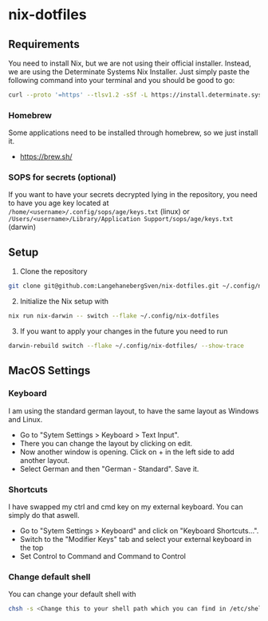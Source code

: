 # nix-dotfiles

## Requirements

You need to install Nix, but we are not using their official installer. Instead, we are using the Determinate Systems Nix Installer. Just simply paste the following command into your terminal and you should be good to go:

```bash
curl --proto '=https' --tlsv1.2 -sSf -L https://install.determinate.systems/nix | sh -s -- install
```

### Homebrew

Some applications need to be installed through homebrew, so we just install it.
* https://brew.sh/

### SOPS for secrets (optional)
If you want to have your secrets decrypted lying in the repository, you need to have you age key located at `/home/<username>/.config/sops/age/keys.txt` (linux) or `/Users/<username>/Library/Application Support/sops/age/keys.txt` (darwin)

## Setup

1. Clone the repository
```bash
git clone git@github.com:LangehanebergSven/nix-dotfiles.git ~/.config/nix-dotfiles
```

2. Initialize the Nix setup with
```bash
nix run nix-darwin -- switch --flake ~/.config/nix-dotfiles
```

3. If you want to apply your changes in the future you need to run
```bash
darwin-rebuild switch --flake ~/.config/nix-dotfiles/ --show-trace
```
 
## MacOS Settings

### Keyboard

I am using the standard german layout, to have the same layout as Windows and Linux.
* Go to "Sytem Settings > Keyboard > Text Input".
* There you can change the layout by clicking on edit.
* Now another window is opening. Click on + in the left side to add another layout.
* Select German and then "German - Standard". Save it.

### Shortcuts

I have swapped my ctrl and cmd key on my external keyboard. You can simply do that aswell.
* Go to "Sytem Settings > Keyboard" and click on "Keyboard Shortcuts...".
* Switch to the "Modifier Keys" tab and select your external keyboard in the top
* Set Control to Command and Command to Control

### Change default shell

You can change your default shell with
```bash
chsh -s <Change this to your shell path which you can find in /etc/shells there is a comment with shells managed by nix> 
```